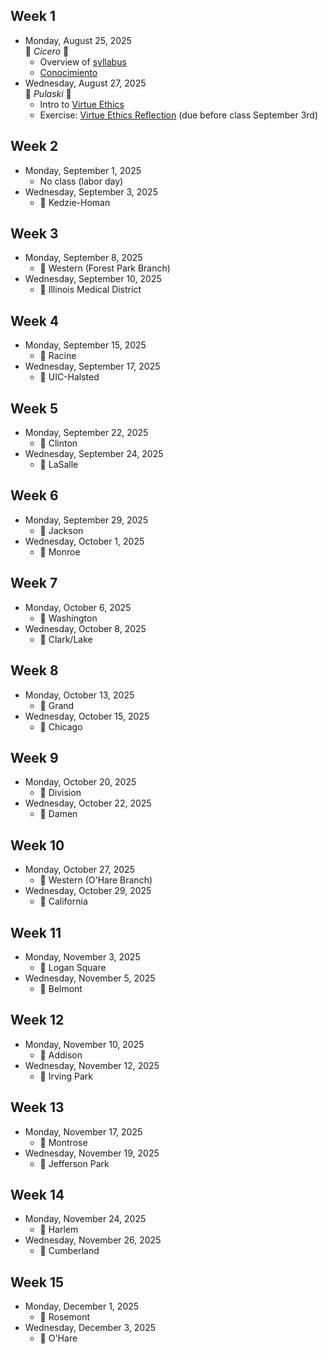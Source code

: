 ## Week 1
* Monday, August 25, 2025  
  🔵 *Cicero* 🔵
  * Overview of [syllabus](syllabus-cs-377-fall-2025.pdf)
  * [Conocimiento](https://teaching.uic.edu/cate-teaching-guides/inclusive-equity-minded-teaching-practices/conocimiento-activity/)
* Wednesday, August 27, 2025  
  🔵 *Pulaski* 🔵
  * Intro to [Virtue Ethics](https://plato.stanford.edu/entries/ethics-virtue/)
  * Exercise: [Virtue Ethics Reflection](reflections/01-virtue-ethics.pdf) (due before class September 3rd)

## Week 2
* Monday, September 1, 2025
  * No class (labor day)
* Wednesday, September 3, 2025
  * 🔵 Kedzie-Homan

## Week 3
* Monday, September 8, 2025
  * 🔵 Western (Forest Park Branch)
* Wednesday, September 10, 2025
  * 🔵 Illinois Medical District

## Week 4
* Monday, September 15, 2025
  * 🔵 Racine
* Wednesday, September 17, 2025
  * 🔵 UIC-Halsted

## Week 5
* Monday, September 22, 2025
  * 🔵 Clinton
* Wednesday, September 24, 2025
  * 🔵 LaSalle

## Week 6
* Monday, September 29, 2025
  * 🔵 Jackson
* Wednesday, October 1, 2025
  * 🔵 Monroe

## Week 7
* Monday, October 6, 2025
  * 🔵 Washington
* Wednesday, October 8, 2025
  * 🔵 Clark/Lake

## Week 8
* Monday, October 13, 2025
  * 🔵 Grand
* Wednesday, October 15, 2025
  * 🔵 Chicago

## Week 9
* Monday, October 20, 2025
  * 🔵 Division
* Wednesday, October 22, 2025
  * 🔵 Damen

## Week 10
* Monday, October 27, 2025
  * 🔵 Western (O'Hare Branch)
* Wednesday, October 29, 2025
  * 🔵 California

## Week 11
* Monday, November 3, 2025
  * 🔵 Logan Square
* Wednesday, November 5, 2025
  * 🔵 Belmont

## Week 12
* Monday, November 10, 2025
  * 🔵 Addison
* Wednesday, November 12, 2025
  * 🔵 Irving Park

## Week 13
* Monday, November 17, 2025
  * 🔵 Montrose
* Wednesday, November 19, 2025
  * 🔵 Jefferson Park

## Week 14
* Monday, November 24, 2025
  * 🔵 Harlem
* Wednesday, November 26, 2025
  * 🔵 Cumberland

## Week 15
* Monday, December 1, 2025
  * 🔵 Rosemont
* Wednesday, December 3, 2025
  * 🔵 O'Hare
